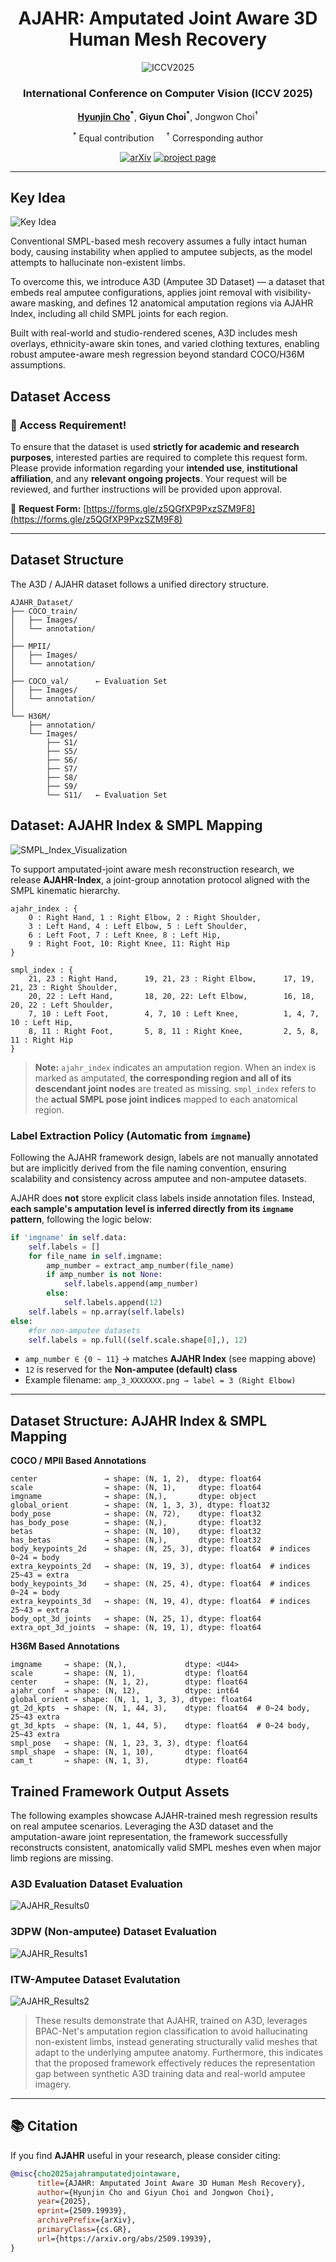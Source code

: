 <div align="center">

# AJAHR: Amputated Joint Aware 3D Human Mesh Recovery

![ICCV2025](./fig/iccv-2025-logo-color.png)

### International Conference on Computer Vision (ICCV 2025)

<p>
  <strong><a href="https://chojinie.github.io/categories/">Hyunjin Cho</a><sup>*</sup></strong>, 
  <strong>Giyun Choi<sup>*</sup></strong>, 
  Jongwon Choi<sup>†</sup>
</p>

<p>
  <sup>*</sup> Equal contribution &nbsp;&nbsp;&nbsp;
  <sup>†</sup> Corresponding author
</p>

[![arXiv](https://img.shields.io/badge/arXiv-2507.20091-brightgreen.svg)](https://arxiv.org/abs/2509.19939) [![project page](https://img.shields.io/badge/website-up-blue.svg)](https://chojinie.github.io/project_AJAHR/)

</div>

---

## Key Idea

![Key Idea](./fig/A3D.png)

Conventional SMPL-based mesh recovery assumes a fully intact human body, causing instability when applied to amputee subjects, as the model attempts to hallucinate non-existent limbs.

To overcome this, we introduce A3D (Amputee 3D Dataset) — a dataset that embeds real amputee configurations, applies joint removal with visibility-aware masking, and defines 12 anatomical amputation regions via AJAHR Index, including all child SMPL joints for each region.

Built with real-world and studio-rendered scenes, A3D includes mesh overlays, ethnicity-aware skin tones, and varied clothing textures, enabling robust amputee-aware mesh regression beyond standard COCO/H36M assumptions.

## Dataset Access

### 📌 Access Requirement!

To ensure that the dataset is used **strictly for academic and research purposes**, interested parties are required to complete this request form. Please provide information regarding your **intended use**, **institutional affiliation**, and any **relevant ongoing projects**. Your request will be reviewed, and further instructions will be provided upon approval.

🔗 **Request Form:** [https://forms.gle/z5QGfXP9PxzSZM9F8](https://forms.gle/z5QGfXP9PxzSZM9F8)

---

## Dataset Structure

The A3D / AJAHR dataset follows a unified directory structure.

```plaintext
AJAHR_Dataset/
├── COCO_train/
│   ├── Images/
│   └── annotation/
│
├── MPII/
│   ├── Images/
│   └── annotation/
│
├── COCO_val/      ← Evaluation Set
│   ├── Images/
│   └── annotation/ 
│
└── H36M/
    ├── annotation/
    └── Images/
        ├── S1/
        ├── S5/
        ├── S6/
        ├── S7/
        ├── S8/
        ├── S9/
        └── S11/   ← Evaluation Set
```

## Dataset: AJAHR Index & SMPL Mapping

![SMPL\_Index\_Visualization](./fig/index.png)

To support amputated-joint aware mesh reconstruction research, we release **AJAHR-Index**, a joint-group annotation protocol aligned with the SMPL kinematic hierarchy.

```
ajahr_index : {
    0 : Right Hand, 1 : Right Elbow, 2 : Right Shoulder,
    3 : Left Hand, 4 : Left Elbow, 5 : Left Shoulder,
    6 : Left Foot, 7 : Left Knee, 8 : Left Hip,
    9 : Right Foot, 10: Right Knee, 11: Right Hip
}

smpl_index : { 
    21, 23 : Right Hand,      19, 21, 23 : Right Elbow,      17, 19, 21, 23 : Right Shoulder,
    20, 22 : Left Hand,       18, 20, 22: Left Elbow,        16, 18, 20, 22 : Left Shoulder,
    7, 10 : Left Foot,        4, 7, 10 : Left Knee,          1, 4, 7, 10 : Left Hip,
    8, 11 : Right Foot,       5, 8, 11 : Right Knee,         2, 5, 8, 11 : Right Hip
}
```

> **Note:** `ajahr_index` indicates an amputation region. When an index is marked as amputated, **the corresponding region and all of its descendant joint nodes** are treated as missing. `smpl_index` refers to the **actual SMPL pose joint indices** mapped to each anatomical region.

### Label Extraction Policy (Automatic from `imgname`)
Following the AJAHR framework design, labels are not manually annotated but are implicitly derived from the file naming convention, ensuring scalability and consistency across amputee and non-amputee datasets.

AJAHR does **not** store explicit class labels inside annotation files. Instead, **each sample's amputation level is inferred directly from its `imgname` pattern**, following the logic below:
    
```python
if 'imgname' in self.data:
    self.labels = []
    for file_name in self.imgname:
        amp_number = extract_amp_number(file_name)
        if amp_number is not None:
            self.labels.append(amp_number)
        else:
            self.labels.append(12)
    self.labels = np.array(self.labels)
else:
    #for non-amputee datasets
    self.labels = np.full((self.scale.shape[0],), 12)
```

* `amp_number ∈ {0 ~ 11}` → matches **AJAHR Index** (see mapping above)
* `12` is reserved for the **Non-amputee (default) class**
* Example filename: `amp_3_XXXXXXX.png → label = 3 (Right Elbow)`

---

## Dataset Structure: AJAHR Index & SMPL Mapping

**COCO / MPII Based Annotations**

```
center               → shape: (N, 1, 2),  dtype: float64
scale                → shape: (N, 1),     dtype: float64
imgname              → shape: (N,),       dtype: object
global_orient        → shape: (N, 1, 3, 3), dtype: float32
body_pose            → shape: (N, 72),    dtype: float32
has_body_pose        → shape: (N,),       dtype: float32
betas                → shape: (N, 10),    dtype: float32
has_betas            → shape: (N,),       dtype: float32
body_keypoints_2d    → shape: (N, 25, 3), dtype: float64  # indices 0~24 = body
extra_keypoints_2d   → shape: (N, 19, 3), dtype: float64  # indices 25~43 = extra
body_keypoints_3d    → shape: (N, 25, 4), dtype: float64  # indices 0~24 = body
extra_keypoints_3d   → shape: (N, 19, 4), dtype: float64  # indices 25~43 = extra
body_opt_3d_joints   → shape: (N, 25, 1), dtype: float64
extra_opt_3d_joints  → shape: (N, 19, 1), dtype: float64
```

**H36M Based Annotations**

```
imgname     → shape: (N,),             dtype: <U44>
scale       → shape: (N, 1),           dtype: float64
center      → shape: (N, 1, 2),        dtype: float64
ajahr_conf  → shape: (N, 12),          dtype: int64
global_orient → shape: (N, 1, 1, 3, 3), dtype: float64
gt_2d_kpts  → shape: (N, 1, 44, 3),    dtype: float64  # 0~24 body, 25~43 extra
gt_3d_kpts  → shape: (N, 1, 44, 5),    dtype: float64  # 0~24 body, 25~43 extra
smpl_pose   → shape: (N, 1, 23, 3, 3), dtype: float64
smpl_shape  → shape: (N, 1, 10),       dtype: float64
cam_t       → shape: (N, 1, 3),        dtype: float64
```

## Trained Framework Output Assets

The following examples showcase AJAHR-trained mesh regression results on real amputee scenarios. Leveraging the A3D dataset and the amputation-aware joint representation, the framework successfully reconstructs consistent, anatomically valid SMPL meshes even when major limb regions are missing.

### A3D Evaluation Dataset Evaluation

![AJAHR\_Results0](./fig/A3D_Eval.png)

### 3DPW (Non-amputee) Dataset Evaluation

![AJAHR\_Results1](./fig/3DPW.png)

### ITW-Amputee Dataset Evalutation

![AJAHR\_Results2](./fig/total_para.png)

> These results demonstrate that AJAHR, trained on A3D, leverages BPAC-Net's amputation region classification to avoid hallucinating non-existent limbs, instead generating structurally valid meshes that adapt to the underlying amputee anatomy. Furthermore, this indicates that the proposed framework effectively reduces the representation gap between synthetic A3D training data and real-world amputee imagery.

---

## 📚 Citation

If you find **AJAHR** useful in your research, please consider citing:

```bibtex
@misc{cho2025ajahramputatedjointaware,
      title={AJAHR: Amputated Joint Aware 3D Human Mesh Recovery},
      author={Hyunjin Cho and Giyun Choi and Jongwon Choi},
      year={2025},
      eprint={2509.19939},
      archivePrefix={arXiv},
      primaryClass={cs.GR},
      url={https://arxiv.org/abs/2509.19939},
}
